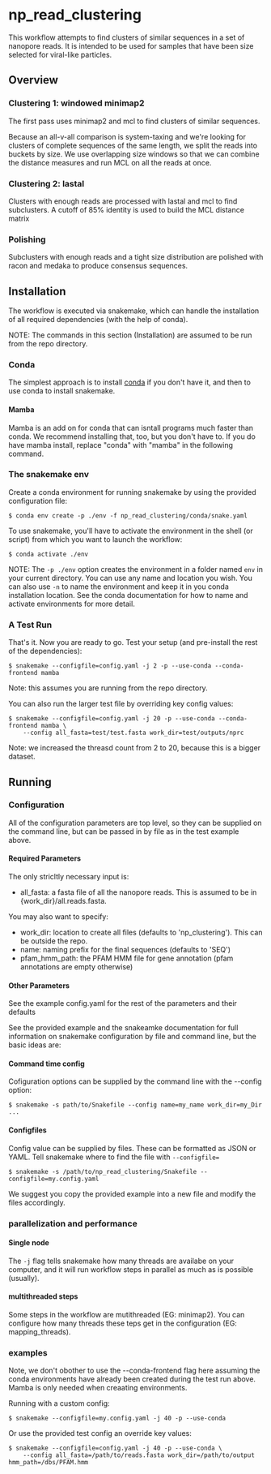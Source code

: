 # np_read_clustering

This workflow attempts to find clusters of similar sequences in a set of
nanopore reads. It is intended to be used for samples that have been size
selected for viral-like particles.

## Overview

### Clustering 1: windowed minimap2

The first pass uses minimap2 and mcl to find clusters of similar sequences.

Because an all-v-all comparison is system-taxing and we're looking for clusters
of complete sequences of the same length, we split the reads into buckets by
size. We use overlapping size windows so that we can combine the distance
measures and run MCL on all the reads at once.

### Clustering 2: lastal
Clusters with enough reads are processed with lastal and mcl to
find subclusters. A cutoff of 85% identity is used to build the MCL distance
matrix

### Polishing
Subclusters with enough reads and a tight size distribution are polished with
racon and medaka to produce consensus sequences.

## Installation

The workflow is executed via snakemake, which can handle the installation of
all required dependencies (with the help of conda). 

NOTE: The commands in this section (Installation) are assumed to be run from the repo directory.

### Conda
The simplest approach is to install
[conda](https://docs.conda.io/en/latest/miniconda.html) if you don't have it,
and then to use conda to install snakemake. 

#### Mamba
Mamba is an add on for conda that can isntall programs much faster than conda.
We recommend installing that, too, but you don't have to. If you do have mamba
install, replace "conda" with "mamba" in the following command.

### The snakemake env
Create a conda environment for running snakemake by using the provided
configuration file:

    $ conda env create -p ./env -f np_read_clustering/conda/snake.yaml

To use snakemake, you'll have to activate the environment in the shell (or
script) from which you want to launch the workflow:

    $ conda activate ./env

NOTE: The `-p ./env` option creates the environment in a folder named `env` in your
current directory. You can use any name and location you wish. You can also use
`-n` to name the environment and keep it in you conda installation location.
See the conda documentation for how to name and activate environments for more
detail.

### A Test Run
That's it. Now you are ready to go. Test your setup (and pre-install the rest
of the dependencies):

    $ snakemake --configfile=config.yaml -j 2 -p --use-conda --conda-frontend mamba

Note: this assumes you are running from the repo directory.

You can also run the larger test file by overriding key config values:

    $ snakemake --configfile=config.yaml -j 20 -p --use-conda --conda-frontend mamba \
        --config all_fasta=test/test.fasta work_dir=test/outputs/nprc

Note: we increased the threasd count from 2 to 20, because this is a bigger dataset.

## Running
### Configuration
All of the configuration parameters are top level, so they can be supplied on
the command line, but can be passed in by file as in the test example above.
 
#### Required Parameters
The only stricltly necessary input is:

  * all_fasta: a fasta file of all the nanopore reads. This is assumed to be in {work_dir}/all.reads.fasta.

You may also want to specify:

 * work_dir: location to create all files (defaults to 'np_clustering'). This can be outside the repo.
 * name: naming prefix for the final sequences (defaults to 'SEQ')
 * pfam_hmm_path: the PFAM HMM file for gene annotation (pfam annotations are empty otherwise)

#### Other Parameters
See the example config.yaml for the rest of the parameters and their defaults

See the provided example and the snakeamke documentation for
full information on snakemake configuration by file and command line, but the basic ideas are:

#### Command time config
Cofiguration options can be supplied by the command line with the --config option:

    $ snakemake -s path/to/Snakefile --config name=my_name work_dir=my_Dir ...

#### Configfiles

Config value can be supplied by files. These can be formatted as JSON or YAML.
Tell snakemake where to find the file with `--configfile=`

    $ snakemake -s /path/to/np_read_clustering/Snakefile --configfile=my.config.yaml

We suggest you copy the provided example into a new file and modify the files accordingly.

### parallelization and performance
#### Single node
The `-j` flag tells snakemake how many threads are availabe on your computer,
and it will run workflow steps in parallel as much as is possible (usually).

#### multithreaded steps
Some steps in the workflow are mutithreaded (EG: minimap2). You can configure
how many threads these teps get in the configuration (EG: mapping_threads).


### examples
Note, we don't obother to use the --conda-frontend flag here assuming the conda environments have already been 
created during the test run above. Mamba is only needed when creaating environments.

Running with a custom config:

    $ snakemake --configfile=my.config.yaml -j 40 -p --use-conda

Or use the provided test config an override key values:

    $ snakemake --configfile=config.yaml -j 40 -p --use-conda \
        --config all_fasta=/path/to/reads.fasta work_dir=/path/to/output hmm_path=/dbs/PFAM.hmm


